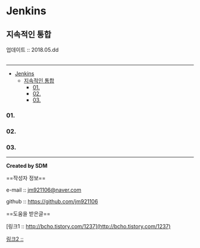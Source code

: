 # Jenkins
## 지속적인 통합
<div class="pull-right">  업데이트 :: 2018.05.dd </div><br>

---

<!-- @import "[TOC]" {cmd="toc" depthFrom=1 depthTo=6 orderedList=false} -->
<!-- code_chunk_output -->

* [Jenkins](#jenkins)
	* [지속적인 통합](#지속적인-통합)
		* [01.](#01)
		* [02.](#02)
		* [03.](#03)

<!-- /code_chunk_output -->

### 01.

### 02.

### 03.


---

**Created by SDM**

==작성자 정보==

e-mail :: jm921106@naver.com

github :: https://github.com/jm921106

==도움을 받은글==

[링크1 :: http://bcho.tistory.com/1237](http://bcho.tistory.com/1237)

[링크2 :: ]()

